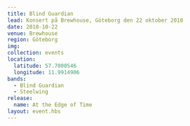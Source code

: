 ```yaml
---
title: Blind Guardian
lead: Konsert på Brewhouse, Göteborg den 22 oktober 2010
date: 2010-10-22
venue: Brewhouse
region: Göteborg
img:
collection: events
location:
  latitude: 57.7000546
  longitude: 11.9914906
bands:
  - Blind Guardian
  - Steelwing
release:
  name: At the Edge of Time
layout: event.hbs
---
```

